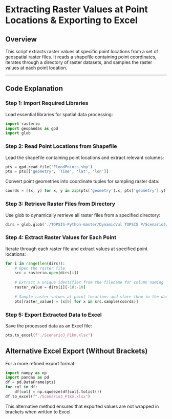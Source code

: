 # Extracting Raster Values at Point Locations & Exporting to Excel

## Overview

This script extracts raster values at specific point locations from a set of geospatial raster files. It reads a shapefile containing point coordinates, iterates through a directory of raster datasets, and samples the raster values at each point location.

---
## Code Explanation

### **Step 1: Import Required Libraries**
Load essential libraries for spatial data processing:
```python
import rasterio
import geopandas as gpd
import glob
```
### **Step 2: Read Point Locations from Shapefile**
Load the shapefile containing point locations and extract relevant columns:
```python
pts = gpd.read_file('FloodPoints.shp')
pts = pts[['geometry', 'Time', 'lat', 'lon']]
```
Convert point geometries into coordinate tuples for sampling raster data:
```python
coords = [(x, y) for x, y in zip(pts['geometry'].x, pts['geometry'].y)]
```
### **Step 3: Retrieve Raster Files from Directory**
Use glob to dynamically retrieve all raster files from a specified directory:
```python
dirs = glob.glob('./TOPSIS-Python-master/DynamicVul TOPSIS P/Scenario3/P1km/DynamicVulmaps/*')
```
### **Step 4: Extract Raster Values for Each Point**
Iterate through each raster file and extract values at specified point locations:
```python
for i in range(len(dirs)):
    # Open the raster file
    src = rasterio.open(dirs[i])
    
    # Extract a unique identifier from the filename for column naming
    raster_value = dirs[i][-18:-10]
    
    # Sample raster values at point locations and store them in the dataframe
    pts[raster_value] = [x[0] for x in src.sample(coords)]
```
### **Step 5: Export Extracted Data to Excel**
Save the processed data as an Excel file:
```python
pts.to_excel(f"./Scenario3_P1km.xlsx")
```
## Alternative Excel Export (Without Brackets)
For a more refined export format:
```python
import numpy as np
import pandas as pd
df = pd.DataFrame(pts)
for col in df:
    df[col] = np.squeeze(df[col].tolist())
df.to_excel(f"./Scenario3_P1km.xlsx")
```
This alternative method ensures that exported values are not wrapped in brackets when written to Excel.
